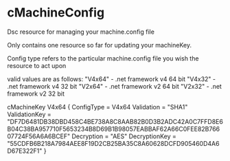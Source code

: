 # cMachineConfig
Dsc resource for managing your machine.config file

Only contains one resource so far for updating your machineKey.

Config type refers to the particular machine.config file you wish the resource to act upon

valid values are as follows:
"V4x64" - .net framework v4 64 bit
"V4x32" - .net framework v4 32 bit
"V2x64" - .net framework v2 64 bit
"V2x32" - .net framework v2 32 bit

cMachineKey V4x64 {
    ConfigType = V4x64
    Validation = "SHA1"
    ValidationKey = "DF7D6481DB38DBD458C4BE738A8C8AAB82B0D3B2ADC42A0C7FFD8E6B04C38BA957710F5653234B8D69B1B98057EABBAF62A66C0FEE82B76607724F56A6A6BCEF"
    Decryption = "AES"
    DecryptionKey = "55CDFB6B218A7984AEE8F19D2CB25BA35C8A60628DCFD905460D4A6D67E322F1"
}
